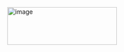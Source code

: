 <img width="250" height="87" alt="image" src="https://github.com/user-attachments/assets/3088d5be-f7c4-4dee-a518-9c80e7d9d353" />

